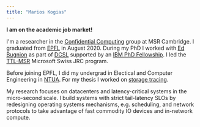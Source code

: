 ```yaml
---
title: "Marios Kogias"
---
```


**I am on the academic job market!**

I'm a researcher in the [Confidential Computing](https://www.microsoft.com/en-us/research/theme/confidential-computing/) group at MSR Cambridge.
I graduated from [EPFL](https://www.epfl.ch/schools/ic/) in August 2020.
During my PhD I worked with [Ed Bugnion](https://people.epfl.ch/edouard.bugnion) as part of [DCSL](https://www.epfl.ch/labs/dcsl/) supported by an [IBM PhD Fellowship](https://www.research.ibm.com/university/awards/fellowships.html).
I led the [TTL-MSR](https://www.microsoft.com/en-us/research/academic-program/swiss-joint-research-center/#!projects) Microsoft Swiss JRC program.

Before joining EPFL, I did my undergrad in Electical and Computer Engineering in [NTUA](https://www.ece.ntua.gr/en). For my thesis I worked on [storage tracing](https://docs.ceph.com/docs/master/dev/blkin/).

My research focuses on datacenters and latency-critical systems in the micro-second scale.
I build systems with strict tail-latency SLOs by redesigning operating systems mechanisms, e.g. scheduling, and network protocols to take advantage of fast commodity IO devices and in-network compute.
